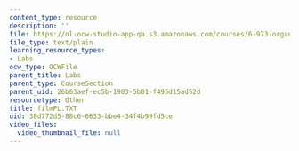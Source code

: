 ```yaml
---
content_type: resource
description: ''
file: https://ol-ocw-studio-app-qa.s3.amazonaws.com/courses/6-973-organic-optoelectronics-spring-2003/38d772d588c66633bbe434f4b99fd5ce_filmPL.TXT
file_type: text/plain
learning_resource_types:
- Labs
ocw_type: OCWFile
parent_title: Labs
parent_type: CourseSection
parent_uid: 26b63aef-ec5b-1903-5b01-f495d15ad52d
resourcetype: Other
title: filmPL.TXT
uid: 38d772d5-88c6-6633-bbe4-34f4b99fd5ce
video_files:
  video_thumbnail_file: null
---
```

